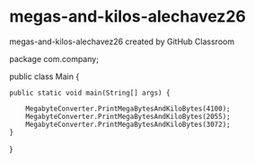 # megas-and-kilos-alechavez26
megas-and-kilos-alechavez26 created by GitHub Classroom

package com.company;

public class Main {

    public static void main(String[] args) {

        MegabyteConverter.PrintMegaBytesAndKiloBytes(4100);
        MegabyteConverter.PrintMegaBytesAndKiloBytes(2055);
        MegabyteConverter.PrintMegaBytesAndKiloBytes(3072);
    }
}
